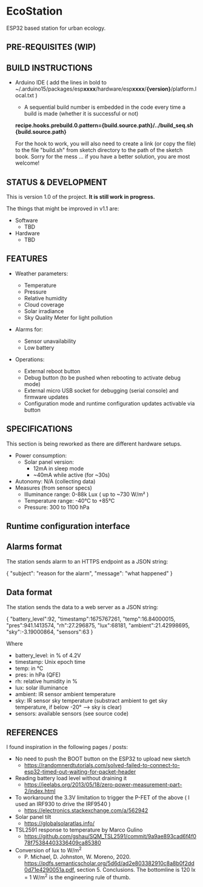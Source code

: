 # EcoStation

ESP32 based station for urban ecology.

## PRE-REQUISITES (WIP)

## BUILD INSTRUCTIONS

  - Arduino IDE ( add the lines in bold to ~/.arduino15/packages/esp**xxxx**/hardware/esp**xxxx**/**{version}**/platform.local.txt )

    - A sequential build number is embedded in the code every time a build is made (whether it is successful or not)

    **recipe.hooks.prebuild.0.pattern={build.source.path}/../build_seq.sh {build.source.path}**

    For the hook to work, you will also need to create a link (or copy the file) to the file "build.sh" from sketch directory to the path of the sketch book. Sorry for the mess ... if you have a better solution, you are most welcome!

## STATUS & DEVELOPMENT

This is version 1.0 of the project. **It is still work in progress.**

The things that might be improved in v1.1 are:

  - Software
    - TBD
  - Hardware
    - TBD

## FEATURES

  - Weather parameters:

    - Temperature
    - Pressure
    - Relative humidity
    - Cloud coverage
    - Solar irradiance
    - Sky Quality Meter for light pollution
 
  - Alarms for:
 
    - Sensor unavailability
    - Low battery
 
  - Operations:

    - External reboot button
    - Debug button (to be pushed when rebooting to activate debug mode)
    - External micro USB socket for debugging (serial console) and firmware updates
    - Configuration mode and runtime configuration updates activable via button

## SPECIFICATIONS

This section is being reworked as there are different hardware setups.

  - Power consumption:
    - Solar panel version:
       - 12mA in sleep mode
       - ~40mA while active (for ~30s)
  - Autonomy: N/A (collecting data)
  - Measures (from sensor specs)
    - Illuminance range: 0-88k Lux ( up to ~730 W/m² )
    - Temperature range: -40°C to +85°C
    - Pressure: 300 to 1100 hPa

## Runtime configuration interface

## Alarms format

The station sends alarm to an HTTPS endpoint as a JSON string:

{
  "subject": "reason for the alarm",
  "message": "what happened"
}

## Data format

The station sends the data to a web server as a JSON string:

{
  "battery_level":92,
  "timestamp":1675767261,
  "temp":16.84000015,
  "pres":941.1413574,
  "rh":27.296875,
  "lux":68181,
  "ambient":21.42998695,
  "sky":-3.19000864,
  "sensors":63
}

Where

- battery_level: in % of 4.2V
- timestamp: Unix epoch time
- temp: in °C
- pres: in hPa (QFE)
- rh: relative humidity in %
- lux: solar illuminance
- ambient: IR sensor ambient temperature
- sky: IR sensor sky temperature (substract ambient to get sky temperature, if below -20° --> sky is clear)
- sensors: available sensors (see source code)

## REFERENCES

I found inspiration in the following pages / posts:

  - No need to push the BOOT button on the ESP32 to upload new sketch
    - https://randomnerdtutorials.com/solved-failed-to-connect-to-esp32-timed-out-waiting-for-packet-header
  - Reading battery load level without draining it
    - https://jeelabs.org/2013/05/18/zero-power-measurement-part-2/index.html
  - To workaround the 3.3V limitation to trigger the P-FET of the above ( I used an IRF930 to drive the IRF9540 )
    - https://electronics.stackexchange.com/a/562942
  - Solar panel tilt
    - https://globalsolaratlas.info/
  - TSL2591 response to temperature by Marco Gulino
    - https://github.com/gshau/SQM_TSL2591/commit/9a9ae893cad6f4f078f75384403336409ca85380  
  - Conversion of lux to W/m<sup>2</sup>
    - P. Michael, D. Johnston, W. Moreno, 2020. https://pdfs.semanticscholar.org/5d6d/ad2e803382910c8a8b0f2dd0d71e4290051a.pdf, section 5. Conclusions. The bottomline is 120 lx = 1 W/m<sup>2</sup> is the engineering rule of thumb.
